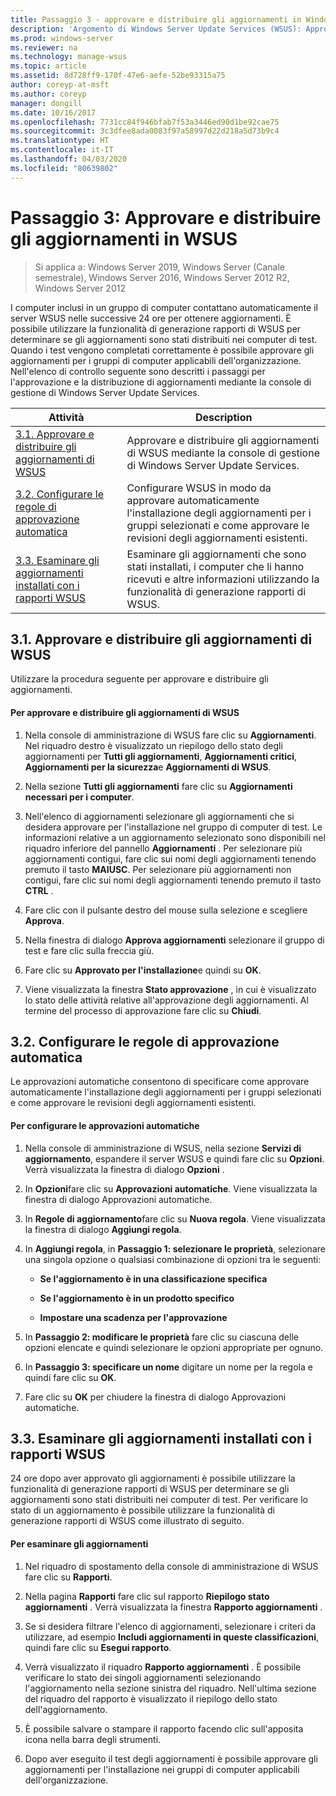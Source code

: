```yaml
---
title: Passaggio 3 - approvare e distribuire gli aggiornamenti in Windows Server Update SERVICES
description: 'Argomento di Windows Server Update Services (WSUS): Approvare e distribuire gli aggiornamenti in WSUS è il terzo passaggio di un processo in quattro passaggi per la distribuzione di WSUS'
ms.prod: windows-server
ms.reviewer: na
ms.technology: manage-wsus
ms.topic: article
ms.assetid: 8d728ff9-170f-47e6-aefe-52be93315a75
author: coreyp-at-msft
ms.author: coreyp
manager: dongill
ms.date: 10/16/2017
ms.openlocfilehash: 7731cc84f946bfab7f53a3446ed90d1be92cae75
ms.sourcegitcommit: 3c3dfee8ada0083f97a58997d22d218a5d73b9c4
ms.translationtype: HT
ms.contentlocale: it-IT
ms.lasthandoff: 04/03/2020
ms.locfileid: "80639802"
---
```

# <a name="step-3-approve-and-deploy-updates-in-wsus"></a>Passaggio 3: Approvare e distribuire gli aggiornamenti in WSUS

>Si applica a: Windows Server 2019, Windows Server (Canale semestrale), Windows Server 2016, Windows Server 2012 R2, Windows Server 2012

I computer inclusi in un gruppo di computer contattano automaticamente il server WSUS nelle successive 24 ore per ottenere aggiornamenti. È possibile utilizzare la funzionalità di generazione rapporti di WSUS per determinare se gli aggiornamenti sono stati distribuiti nei computer di test. Quando i test vengono completati correttamente è possibile approvare gli aggiornamenti per i gruppi di computer applicabili dell'organizzazione. Nell'elenco di controllo seguente sono descritti i passaggi per l'approvazione e la distribuzione di aggiornamenti mediante la console di gestione di Windows Server Update Services.

|Attività|Description|
|----|--------|
|[3.1. Approvare e distribuire gli aggiornamenti di WSUS](3-approve-and-deploy-updates-in-wsus.md#BKM_3.1.)|Approvare e distribuire gli aggiornamenti di WSUS mediante la console di gestione di Windows Server Update Services.|
|[3.2. Configurare le regole di approvazione automatica](3-approve-and-deploy-updates-in-wsus.md#BKM_3.2.a.)|Configurare WSUS in modo da approvare automaticamente l'installazione degli aggiornamenti per i gruppi selezionati e come approvare le revisioni degli aggiornamenti esistenti.|
|[3.3. Esaminare gli aggiornamenti installati con i rapporti WSUS](3-approve-and-deploy-updates-in-wsus.md#BKM_3.3.)|Esaminare gli aggiornamenti che sono stati installati, i computer che li hanno ricevuti e altre informazioni utilizzando la funzionalità di generazione rapporti di WSUS.|

## <a name="31-approve-and-deploy-wsus-updates"></a><a name="BKM_3.1."></a>3.1. Approvare e distribuire gli aggiornamenti di WSUS
Utilizzare la procedura seguente per approvare e distribuire gli aggiornamenti.

#### <a name="to-approve-and-deploy-wsus-updates"></a>Per approvare e distribuire gli aggiornamenti di WSUS

1.  Nella console di amministrazione di WSUS fare clic su **Aggiornamenti**. Nel riquadro destro è visualizzato un riepilogo dello stato degli aggiornamenti per **Tutti gli aggiornamenti**, **Aggiornamenti critici**, **Aggiornamenti per la sicurezza**e **Aggiornamenti di WSUS**.

2.  Nella sezione **Tutti gli aggiornamenti** fare clic su **Aggiornamenti necessari per i computer**.

3.  Nell'elenco di aggiornamenti selezionare gli aggiornamenti che si desidera approvare per l'installazione nel gruppo di computer di test. Le informazioni relative a un aggiornamento selezionato sono disponibili nel riquadro inferiore del pannello **Aggiornamenti** . Per selezionare più aggiornamenti contigui, fare clic sui nomi degli aggiornamenti tenendo premuto il tasto **MAIUSC**. Per selezionare più aggiornamenti non contigui, fare clic sui nomi degli aggiornamenti tenendo premuto il tasto **CTRL** .

4.  Fare clic con il pulsante destro del mouse sulla selezione e scegliere **Approva**.

5.  Nella finestra di dialogo **Approva aggiornamenti** selezionare il gruppo di test e fare clic sulla freccia giù.

6.  Fare clic su **Approvato per l'installazione**e quindi su **OK**.

7.  Viene visualizzata la finestra **Stato approvazione** , in cui è visualizzato lo stato delle attività relative all'approvazione degli aggiornamenti. Al termine del processo di approvazione fare clic su **Chiudi**.

## <a name="32-configure-auto-approval-rules"></a><a name="BKM_3.2.a."></a>3.2. Configurare le regole di approvazione automatica
Le approvazioni automatiche consentono di specificare come approvare automaticamente l'installazione degli aggiornamenti per i gruppi selezionati e come approvare le revisioni degli aggiornamenti esistenti.

#### <a name="to-configure-automatic-approvals"></a>Per configurare le approvazioni automatiche

1.  Nella console di amministrazione di WSUS, nella sezione **Servizi di aggiornamento**, espandere il server WSUS e quindi fare clic su **Opzioni**. Verrà visualizzata la finestra di dialogo **Opzioni** .

2.  In **Opzioni**fare clic su **Approvazioni automatiche**. Viene visualizzata la finestra di dialogo Approvazioni automatiche.

3.  In **Regole di aggiornamento**fare clic su **Nuova regola**. Viene visualizzata la finestra di dialogo **Aggiungi regola**.

4.  In **Aggiungi regola**, in **Passaggio 1: selezionare le proprietà**, selezionare una singola opzione o qualsiasi combinazione di opzioni tra le seguenti:

    -   **Se l'aggiornamento è in una classificazione specifica**

    -   **Se l'aggiornamento è in un prodotto specifico**

    -   **Impostare una scadenza per l'approvazione**

5.  In **Passaggio 2: modificare le proprietà** fare clic su ciascuna delle opzioni elencate e quindi selezionare le opzioni appropriate per ognuno.

6.  In **Passaggio 3: specificare un nome** digitare un nome per la regola e quindi fare clic su **OK**.

7.  Fare clic su **OK** per chiudere la finestra di dialogo Approvazioni automatiche.

## <a name="33-review-installed-updates-with-wsus-reports"></a><a name="BKM_3.3."></a>3.3. Esaminare gli aggiornamenti installati con i rapporti WSUS
24 ore dopo aver approvato gli aggiornamenti è possibile utilizzare la funzionalità di generazione rapporti di WSUS per determinare se gli aggiornamenti sono stati distribuiti nei computer di test. Per verificare lo stato di un aggiornamento è possibile utilizzare la funzionalità di generazione rapporti di WSUS come illustrato di seguito.

#### <a name="to-review-updates"></a>Per esaminare gli aggiornamenti

1.  Nel riquadro di spostamento della console di amministrazione di WSUS fare clic su **Rapporti**.

2.  Nella pagina **Rapporti** fare clic sul rapporto **Riepilogo stato aggiornamenti** . Verrà visualizzata la finestra **Rapporto aggiornamenti** .

3.  Se si desidera filtrare l'elenco di aggiornamenti, selezionare i criteri da utilizzare, ad esempio **Includi aggiornamenti in queste classificazioni**, quindi fare clic su **Esegui rapporto**.

4.  Verrà visualizzato il riquadro **Rapporto aggiornamenti** . È possibile verificare lo stato dei singoli aggiornamenti selezionando l'aggiornamento nella sezione sinistra del riquadro. Nell'ultima sezione del riquadro del rapporto è visualizzato il riepilogo dello stato dell'aggiornamento.

5.  È possibile salvare o stampare il rapporto facendo clic sull'apposita icona nella barra degli strumenti.

6.  Dopo aver eseguito il test degli aggiornamenti è possibile approvare gli aggiornamenti per l'installazione nei gruppi di computer applicabili dell'organizzazione.
